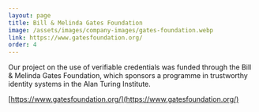 ```yaml
---
layout: page
title: Bill & Melinda Gates Foundation
image: /assets/images/company-images/gates-foundation.webp
link: https://www.gatesfoundation.org/
order: 4
---
```

Our project on the use of verifiable credentials was funded through the Bill & Melinda Gates Foundation, which sponsors a programme in trustworthy identity systems in the Alan Turing Institute.

[https://www.gatesfoundation.org/](https://www.gatesfoundation.org/)